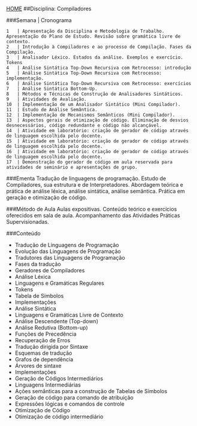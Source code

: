 [HOME](https://github.COM/Webschool-io/Ensino-Superior-de-Informatica-GRATUITO) 
##Disciplina: Compiladores

###Semana | Cronograma
```
1	| Apresentação da Disciplina e Metodologia de Trabalho. Apresentação do Plano de Estudo. Revisão sobre gramática livre de contexto.
2	| Introdução à Compiladores e ao processo de Compilação. Fases da Compilação.
3	| Analisador Léxico. Estados da análise. Exemplos e exercício. Tokens
4	| Análise Sintática Top-Down Recursiva com Retrocesso: introdução
5	| Análise Sintática Top-Down Recursiva com Retrocesso: implementação.
6	| Análise Sintática Top-Down Recursiva com Retrocesso: exercícios
7	| Análise Sintática Bottom-Up.
8	| Métodos e Técnicas de Construção de Analisadores Sintáticos.
9	| Atividades de Avaliação.
10	| Implementação de um Analisador Sintático (Mini Compilador).
11	| Estudo de Análise Semântica.
12	| Implementação de Mecanismos Semânticos (Mini Compilador).
13	| Aspectos gerais de otimização de código. Eliminação de desvios desnecessários, código redundante e código não alcançável.
14	| Atividade em laboratório: criação de gerador de código através de linguagem escolhida pelo docente.
15	| Atividade em laboratório: criação de gerador de código através de linguagem escolhida pelo docente.
16	| Atividade em laboratório: criação de gerador de código através de linguagem escolhida pelo docente.
17	| Demonstração do gerador de código em aula reservada para atividades de seminário e apresentações de grupo.

```
###Ementa
Tradução de linguagens de programação. Estudo de Compiladores, sua estrutura e de Interpretadores. Abordagem teórica e prática de análise léxica, análise sintática, análise semântica. Prática em geração e otimização de código.

###Método de Aula
Aulas expositivas. Conteúdo teórico e exercícios oferecidos em sala de aula. Acompanhamento das Atividades Práticas Supervisionadas.

###Conteúdo
- Tradução de Linguagens de Programação
- Evolução das Linguagens de Programação
- Tradutores das Linguagens de Programação
- Fases da tradução
- Geradores de Compiladores
- Análise Léxica
- Linguagens e Gramáticas Regulares
- Tokens
- Tabela de Símbolos
- Implementações
- Análise Sintática
- Linguagens e Gramáticas Livre de Contexto
- Análise Descendente (Top-down)
- Análise Redutiva (Bottom-up)
- Funções de Precedência
- Recuperação de Erros
- Tradução dirigida por Sintaxe
- Esquemas de tradução
- Grafos de dependência
- Árvores de sintaxe
- Implementações
- Geração de Códigos Intermediários
- Linguagens Intermediárias
- Ações semânticas para a construção de Tabelas de Símbolos
- Geração de código para comando de atribuição
- Expressões lógicas e comandos de controle
- Otimização de Código
- Otimização de código intermediário